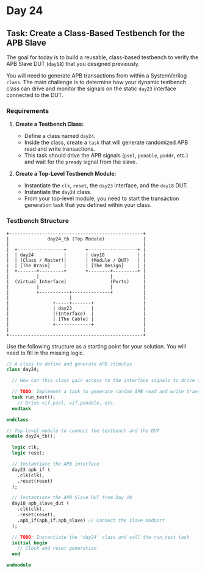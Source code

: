 # Day 24
## Task: Create a Class-Based Testbench for the APB Slave

The goal for today is to build a reusable, class-based testbench to verify the APB Slave DUT (`day18`) that you designed previously.

You will need to generate APB transactions from within a SystemVerilog `class`. The main challenge is to determine how your dynamic testbench class can drive and monitor the signals on the static `day23` interface connected to the DUT.

### Requirements

1.  **Create a Testbench Class:**
    * Define a class named `day24`.
    * Inside the class, create a `task` that will generate randomized APB read and write transactions.
    * This task should drive the APB signals (`psel`, `penable`, `paddr`, etc.) and wait for the `pready` signal from the slave.

2.  **Create a Top-Level Testbench Module:**
    * Instantiate the `clk`, `reset`, the `day23` interface, and the `day18` DUT.
    * Instantiate the `day24` class.
    * From your top-level module, you need to start the transaction generation task that you defined within your class.

### Testbench Structure
```sketch
+-------------------------------------------------+
|              day24_tb (Top Module)              |
|                                                 |
|  +-----------------+       +------------------+ |
|  | day24           |       | day18            | |
|  | (Class / Master)|       | (Module / DUT)   | |
|  | [The Brain]     |       | [The Design]     | |
|  +-------+---------+       +--------+---------+ |
|          |                          |           |
|  (Virtual Interface)                (Ports)     |
|          |                          |           |
|          +-----------+--------------+           |
|                      |                          |
|                +-----+-------+                  |
|                | day23       |                  |
|                |(Interface)  |                  |
|                | [The Cable] |                  |
|                +-------------+                  |
|                                                 |
+-------------------------------------------------+
````


Use the following structure as a starting point for your solution. You will need to fill in the missing logic.

```systemverilog
// A class to define and generate APB stimulus
class day24;

  // How can this class gain access to the interface signals to drive the DUT?

  // TODO: Implement a task to generate random APB read and write transfers.
  task run_test();
    // Drive vif.psel, vif.penable, etc.
  endtask

endclass

// Top-level module to connect the testbench and the DUT
module day24_tb();

  logic clk;
  logic reset;

  // Instantiate the APB interface
  day23 apb_if (
    .clk(clk),
    .reset(reset)
  );

  // Instantiate the APB Slave DUT from Day 18
  day18 apb_slave_dut (
    .clk(clk),
    .reset(reset),
    .apb_if(apb_if.apb_slave) // Connect the slave modport
  );

  // TODO: Instantiate the 'day24' class and call the run_test task
  initial begin
    // Clock and reset generation
  end

endmodule